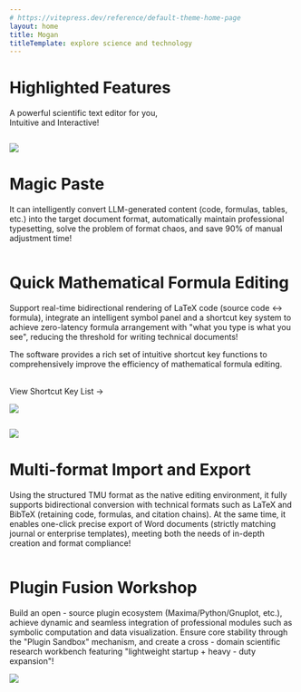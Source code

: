 ```yaml
---
# https://vitepress.dev/reference/default-theme-home-page
layout: home
title: Mogan
titleTemplate: explore science and technology
---
```


<EnCustomHero />

<div class="feature">

# Highlighted Features

A powerful scientific text editor for you,<br/>
Intuitive and Interactive!

</div>
<div style="display: flex;justify-content: center">
<div class="feature-list">
<div class="feature-image">

![](/assets/image/magic-paste.png)

</div>
<div class="feature-content">
<h1>Magic Paste</h1>
<p>It can intelligently convert LLM-generated content (code, formulas, tables, etc.) into the target document format, automatically maintain professional typesetting, solve the problem of format chaos, and save 90% of manual adjustment time!</p>
</div>
</div>
</div>

<div style="display: flex;justify-content: center">
<div class="feature-list">
<div class="feature-content">
<h1>Quick Mathematical Formula Editing</h1>
<p>Support real-time bidirectional rendering of LaTeX code (source code <-> formula), integrate an intelligent symbol panel and a shortcut key system to achieve zero-latency formula arrangement with "what you type is what you see", reducing the threshold for writing technical documents!</p>
<p>The software provides a rich set of intuitive shortcut key functions to comprehensively improve the efficiency of mathematical formula editing.</p>
<br>
<a href="./guide/keyboard_shortcuts" class="inline-block px-4 py-2" style="text-decoration: none;">View Shortcut Key List -></a>
</div>
<div class="feature-image">

![](/assets/image/math-en.png)

</div>
</div>
</div>

<div style="display: flex;justify-content: center">
<div class="feature-list">
<div class="feature-image">

![](/assets/image/import-export.png)

</div>
<div class="feature-content">
<h1>Multi-format Import and Export</h1>
<p>Using the structured TMU format as the native editing environment, it fully supports bidirectional conversion with technical formats such as LaTeX and BibTeX (retaining code, formulas, and citation chains). At the same time, it enables one-click precise export of Word documents (strictly matching journal or enterprise templates), meeting both the needs of in-depth creation and format compliance!</p>
</div>
</div>
</div>

<div style="display: flex;justify-content: center">
<div class="feature-list">
<div class="feature-content">
<h1>Plugin Fusion Workshop</h1>
<p>Build an open - source plugin ecosystem (Maxima/Python/Gnuplot, etc.), achieve dynamic and seamless integration of professional modules such as symbolic computation and data visualization. Ensure core stability through the "Plugin Sandbox" mechanism, and create a cross - domain scientific research workbench featuring "lightweight startup + heavy - duty expansion"!</p>
</div>
<div class="feature-image">

![](/assets/image/maxima-en.png)

</div>
</div>
</div>
